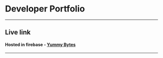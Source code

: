 # Developer Portfolio
---
## Live link
#### Hosted in firebase - [Yummy Bytes](https://yummy-bytes.web.app/)
---